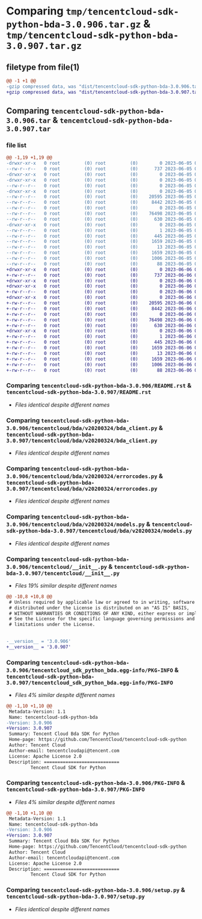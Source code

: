 # Comparing `tmp/tencentcloud-sdk-python-bda-3.0.906.tar.gz` & `tmp/tencentcloud-sdk-python-bda-3.0.907.tar.gz`

## filetype from file(1)

```diff
@@ -1 +1 @@
-gzip compressed data, was "dist/tencentcloud-sdk-python-bda-3.0.906.tar", last modified: Mon Jun  5 00:27:05 2023, max compression
+gzip compressed data, was "dist/tencentcloud-sdk-python-bda-3.0.907.tar", last modified: Tue Jun  6 02:19:09 2023, max compression
```

## Comparing `tencentcloud-sdk-python-bda-3.0.906.tar` & `tencentcloud-sdk-python-bda-3.0.907.tar`

### file list

```diff
@@ -1,19 +1,19 @@
-drwxr-xr-x   0 root         (0) root         (0)        0 2023-06-05 00:27:05.000000 tencentcloud-sdk-python-bda-3.0.906/
--rw-r--r--   0 root         (0) root         (0)      737 2023-06-05 00:27:05.000000 tencentcloud-sdk-python-bda-3.0.906/README.rst
-drwxr-xr-x   0 root         (0) root         (0)        0 2023-06-05 00:27:05.000000 tencentcloud-sdk-python-bda-3.0.906/tencentcloud/
-drwxr-xr-x   0 root         (0) root         (0)        0 2023-06-05 00:27:05.000000 tencentcloud-sdk-python-bda-3.0.906/tencentcloud/bda/
--rw-r--r--   0 root         (0) root         (0)        0 2023-06-05 00:27:05.000000 tencentcloud-sdk-python-bda-3.0.906/tencentcloud/bda/__init__.py
-drwxr-xr-x   0 root         (0) root         (0)        0 2023-06-05 00:27:05.000000 tencentcloud-sdk-python-bda-3.0.906/tencentcloud/bda/v20200324/
--rw-r--r--   0 root         (0) root         (0)    20595 2023-06-05 00:27:05.000000 tencentcloud-sdk-python-bda-3.0.906/tencentcloud/bda/v20200324/bda_client.py
--rw-r--r--   0 root         (0) root         (0)     8442 2023-06-05 00:27:05.000000 tencentcloud-sdk-python-bda-3.0.906/tencentcloud/bda/v20200324/errorcodes.py
--rw-r--r--   0 root         (0) root         (0)        0 2023-06-05 00:27:05.000000 tencentcloud-sdk-python-bda-3.0.906/tencentcloud/bda/v20200324/__init__.py
--rw-r--r--   0 root         (0) root         (0)    76498 2023-06-05 00:27:05.000000 tencentcloud-sdk-python-bda-3.0.906/tencentcloud/bda/v20200324/models.py
--rw-r--r--   0 root         (0) root         (0)      630 2023-06-05 00:27:05.000000 tencentcloud-sdk-python-bda-3.0.906/tencentcloud/__init__.py
-drwxr-xr-x   0 root         (0) root         (0)        0 2023-06-05 00:27:05.000000 tencentcloud-sdk-python-bda-3.0.906/tencentcloud_sdk_python_bda.egg-info/
--rw-r--r--   0 root         (0) root         (0)        1 2023-06-05 00:27:05.000000 tencentcloud-sdk-python-bda-3.0.906/tencentcloud_sdk_python_bda.egg-info/dependency_links.txt
--rw-r--r--   0 root         (0) root         (0)      445 2023-06-05 00:27:05.000000 tencentcloud-sdk-python-bda-3.0.906/tencentcloud_sdk_python_bda.egg-info/SOURCES.txt
--rw-r--r--   0 root         (0) root         (0)     1659 2023-06-05 00:27:05.000000 tencentcloud-sdk-python-bda-3.0.906/tencentcloud_sdk_python_bda.egg-info/PKG-INFO
--rw-r--r--   0 root         (0) root         (0)       13 2023-06-05 00:27:05.000000 tencentcloud-sdk-python-bda-3.0.906/tencentcloud_sdk_python_bda.egg-info/top_level.txt
--rw-r--r--   0 root         (0) root         (0)     1659 2023-06-05 00:27:05.000000 tencentcloud-sdk-python-bda-3.0.906/PKG-INFO
--rw-r--r--   0 root         (0) root         (0)     1006 2023-06-05 00:27:05.000000 tencentcloud-sdk-python-bda-3.0.906/setup.py
--rw-r--r--   0 root         (0) root         (0)       88 2023-06-05 00:27:05.000000 tencentcloud-sdk-python-bda-3.0.906/setup.cfg
+drwxr-xr-x   0 root         (0) root         (0)        0 2023-06-06 02:19:09.000000 tencentcloud-sdk-python-bda-3.0.907/
+-rw-r--r--   0 root         (0) root         (0)      737 2023-06-06 02:19:09.000000 tencentcloud-sdk-python-bda-3.0.907/README.rst
+drwxr-xr-x   0 root         (0) root         (0)        0 2023-06-06 02:19:09.000000 tencentcloud-sdk-python-bda-3.0.907/tencentcloud/
+drwxr-xr-x   0 root         (0) root         (0)        0 2023-06-06 02:19:09.000000 tencentcloud-sdk-python-bda-3.0.907/tencentcloud/bda/
+-rw-r--r--   0 root         (0) root         (0)        0 2023-06-06 02:19:09.000000 tencentcloud-sdk-python-bda-3.0.907/tencentcloud/bda/__init__.py
+drwxr-xr-x   0 root         (0) root         (0)        0 2023-06-06 02:19:09.000000 tencentcloud-sdk-python-bda-3.0.907/tencentcloud/bda/v20200324/
+-rw-r--r--   0 root         (0) root         (0)    20595 2023-06-06 02:19:09.000000 tencentcloud-sdk-python-bda-3.0.907/tencentcloud/bda/v20200324/bda_client.py
+-rw-r--r--   0 root         (0) root         (0)     8442 2023-06-06 02:19:09.000000 tencentcloud-sdk-python-bda-3.0.907/tencentcloud/bda/v20200324/errorcodes.py
+-rw-r--r--   0 root         (0) root         (0)        0 2023-06-06 02:19:09.000000 tencentcloud-sdk-python-bda-3.0.907/tencentcloud/bda/v20200324/__init__.py
+-rw-r--r--   0 root         (0) root         (0)    76498 2023-06-06 02:19:09.000000 tencentcloud-sdk-python-bda-3.0.907/tencentcloud/bda/v20200324/models.py
+-rw-r--r--   0 root         (0) root         (0)      630 2023-06-06 02:19:09.000000 tencentcloud-sdk-python-bda-3.0.907/tencentcloud/__init__.py
+drwxr-xr-x   0 root         (0) root         (0)        0 2023-06-06 02:19:09.000000 tencentcloud-sdk-python-bda-3.0.907/tencentcloud_sdk_python_bda.egg-info/
+-rw-r--r--   0 root         (0) root         (0)        1 2023-06-06 02:19:09.000000 tencentcloud-sdk-python-bda-3.0.907/tencentcloud_sdk_python_bda.egg-info/dependency_links.txt
+-rw-r--r--   0 root         (0) root         (0)      445 2023-06-06 02:19:09.000000 tencentcloud-sdk-python-bda-3.0.907/tencentcloud_sdk_python_bda.egg-info/SOURCES.txt
+-rw-r--r--   0 root         (0) root         (0)     1659 2023-06-06 02:19:09.000000 tencentcloud-sdk-python-bda-3.0.907/tencentcloud_sdk_python_bda.egg-info/PKG-INFO
+-rw-r--r--   0 root         (0) root         (0)       13 2023-06-06 02:19:09.000000 tencentcloud-sdk-python-bda-3.0.907/tencentcloud_sdk_python_bda.egg-info/top_level.txt
+-rw-r--r--   0 root         (0) root         (0)     1659 2023-06-06 02:19:09.000000 tencentcloud-sdk-python-bda-3.0.907/PKG-INFO
+-rw-r--r--   0 root         (0) root         (0)     1006 2023-06-06 02:19:09.000000 tencentcloud-sdk-python-bda-3.0.907/setup.py
+-rw-r--r--   0 root         (0) root         (0)       88 2023-06-06 02:19:09.000000 tencentcloud-sdk-python-bda-3.0.907/setup.cfg
```

### Comparing `tencentcloud-sdk-python-bda-3.0.906/README.rst` & `tencentcloud-sdk-python-bda-3.0.907/README.rst`

 * *Files identical despite different names*

### Comparing `tencentcloud-sdk-python-bda-3.0.906/tencentcloud/bda/v20200324/bda_client.py` & `tencentcloud-sdk-python-bda-3.0.907/tencentcloud/bda/v20200324/bda_client.py`

 * *Files identical despite different names*

### Comparing `tencentcloud-sdk-python-bda-3.0.906/tencentcloud/bda/v20200324/errorcodes.py` & `tencentcloud-sdk-python-bda-3.0.907/tencentcloud/bda/v20200324/errorcodes.py`

 * *Files identical despite different names*

### Comparing `tencentcloud-sdk-python-bda-3.0.906/tencentcloud/bda/v20200324/models.py` & `tencentcloud-sdk-python-bda-3.0.907/tencentcloud/bda/v20200324/models.py`

 * *Files identical despite different names*

### Comparing `tencentcloud-sdk-python-bda-3.0.906/tencentcloud/__init__.py` & `tencentcloud-sdk-python-bda-3.0.907/tencentcloud/__init__.py`

 * *Files 19% similar despite different names*

```diff
@@ -10,8 +10,8 @@
 # Unless required by applicable law or agreed to in writing, software
 # distributed under the License is distributed on an "AS IS" BASIS,
 # WITHOUT WARRANTIES OR CONDITIONS OF ANY KIND, either express or implied.
 # See the License for the specific language governing permissions and
 # limitations under the License.
 
 
-__version__ = '3.0.906'
+__version__ = '3.0.907'
```

### Comparing `tencentcloud-sdk-python-bda-3.0.906/tencentcloud_sdk_python_bda.egg-info/PKG-INFO` & `tencentcloud-sdk-python-bda-3.0.907/tencentcloud_sdk_python_bda.egg-info/PKG-INFO`

 * *Files 4% similar despite different names*

```diff
@@ -1,10 +1,10 @@
 Metadata-Version: 1.1
 Name: tencentcloud-sdk-python-bda
-Version: 3.0.906
+Version: 3.0.907
 Summary: Tencent Cloud Bda SDK for Python
 Home-page: https://github.com/TencentCloud/tencentcloud-sdk-python
 Author: Tencent Cloud
 Author-email: tencentcloudapi@tencent.com
 License: Apache License 2.0
 Description: ============================
         Tencent Cloud SDK for Python
```

### Comparing `tencentcloud-sdk-python-bda-3.0.906/PKG-INFO` & `tencentcloud-sdk-python-bda-3.0.907/PKG-INFO`

 * *Files 4% similar despite different names*

```diff
@@ -1,10 +1,10 @@
 Metadata-Version: 1.1
 Name: tencentcloud-sdk-python-bda
-Version: 3.0.906
+Version: 3.0.907
 Summary: Tencent Cloud Bda SDK for Python
 Home-page: https://github.com/TencentCloud/tencentcloud-sdk-python
 Author: Tencent Cloud
 Author-email: tencentcloudapi@tencent.com
 License: Apache License 2.0
 Description: ============================
         Tencent Cloud SDK for Python
```

### Comparing `tencentcloud-sdk-python-bda-3.0.906/setup.py` & `tencentcloud-sdk-python-bda-3.0.907/setup.py`

 * *Files identical despite different names*

